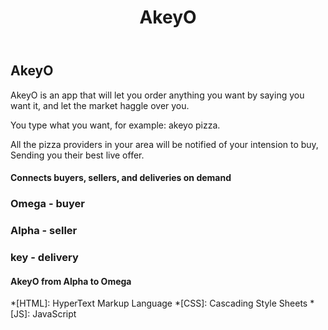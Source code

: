 ﻿---
layout: post
title: AkeyO
description: >
  Let the market know what you want
sitemap: true
---

## AkeyO

AkeyO is an app that will let you order anything you want by saying you want it, and let the market haggle over you.

You type what you want, for example: akeyo pizza.

All the pizza providers in your area will be notified of your intension to buy,
Sending you their best live offer.

#### Connects buyers, sellers, and deliveries on demand

### Omega - buyer
### Alpha - seller
### key   - delivery

#### AkeyO from Alpha to Omega

*[HTML]: HyperText Markup Language
*[CSS]: Cascading Style Sheets
*[JS]: JavaScript
